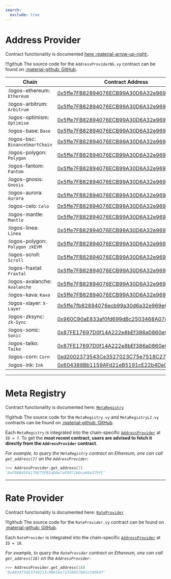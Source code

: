 ```yaml
---
search:
  exclude: true
---
```


<h1></h1>


# **Address Provider**

Contract functionality is documented [here :material-arrow-up-right:](../integration/address-provider.md).

!!!github
    The source code for the `AddressProviderNG.vy` contract can be found on [:material-github: GitHub](https://github.com/curvefi/metaregistry/blob/main/contracts/AddressProviderNG.vy).


| Chain                           | Contract Address |
| ------------------------------- | ---------------- |
| :logos-ethereum: `Ethereum`     | [0x5ffe7FB82894076ECB99A30D6A32e969e6e35E98](https://etherscan.io/address/0x5ffe7FB82894076ECB99A30D6A32e969e6e35E98) |
| :logos-arbitrum: `Arbitrum`     | [0x5ffe7FB82894076ECB99A30D6A32e969e6e35E98](https://arbiscan.io/address/0x5ffe7FB82894076ECB99A30D6A32e969e6e35E98) |
| :logos-optimism: `Optimism`     | [0x5ffe7FB82894076ECB99A30D6A32e969e6e35E98](https://optimistic.etherscan.io/address/0x5ffe7FB82894076ECB99A30D6A32e969e6e35E98) |
| :logos-base: `Base`             | [0x5ffe7FB82894076ECB99A30D6A32e969e6e35E98](https://basescan.org/address/0x5ffe7FB82894076ECB99A30D6A32e969e6e35E98) |
| :logos-bsc: `BinanceSmartChain` | [0x5ffe7FB82894076ECB99A30D6A32e969e6e35E98](https://bscscan.com/address/0x5ffe7FB82894076ECB99A30D6A32e969e6e35E98) |
| :logos-polygon: `Polygon`       | [0x5ffe7FB82894076ECB99A30D6A32e969e6e35E98](https://polygonscan.com/address/0x5ffe7FB82894076ECB99A30D6A32e969e6e35E98) |
| :logos-fantom: `Fantom`         | [0x5ffe7FB82894076ECB99A30D6A32e969e6e35E98](https://ftmscout.com/address/0x5ffe7FB82894076ECB99A30D6A32e969e6e35E98) |
| :logos-gnosis: `Gnosis`         | [0x5ffe7FB82894076ECB99A30D6A32e969e6e35E98](https://gnosisscan.io/address/0x5ffe7fb82894076ecb99a30d6a32e969e6e35e98) |
| :logos-aurora: `Aurora`         | [0x5ffe7FB82894076ECB99A30D6A32e969e6e35E98](https://explorer.aurora.dev/address/0x5ffe7FB82894076ECB99A30D6A32e969e6e35E98) |
| :logos-celo: `Celo`             | [0x5ffe7FB82894076ECB99A30D6A32e969e6e35E98](https://celoscan.io/address/0x5ffe7FB82894076ECB99A30D6A32e969e6e35E98) |
| :logos-mantle: `Mantle`         | [0x5ffe7FB82894076ECB99A30D6A32e969e6e35E98](https://explorer.mantle.xyz/address/0x5ffe7FB82894076ECB99A30D6A32e969e6e35E98) |
| :logos-linea: `Linea`           | [0x5ffe7FB82894076ECB99A30D6A32e969e6e35E98](https://lineascan.build/address/0x5ffe7FB82894076ECB99A30D6A32e969e6e35E98) |
| :logos-polygon: `Polygon zkEVM` | [0x5ffe7FB82894076ECB99A30D6A32e969e6e35E98](https://zkevm.polygonscan.com/address/0x5ffe7FB82894076ECB99A30D6A32e969e6e35E98) |
| :logos-scroll: `Scroll`         | [0x5ffe7FB82894076ECB99A30D6A32e969e6e35E98](https://scrollscan.com/address/0x5ffe7FB82894076ECB99A30D6A32e969e6e35E98) |
| :logos-fraxtal: `Fraxtal`       | [0x5ffe7FB82894076ECB99A30D6A32e969e6e35E98](https://fraxscan.com/address/0x5ffe7FB82894076ECB99A30D6A32e969e6e35E98) |
| :logos-avalanche: `Avalanche`   | [0x5ffe7FB82894076ECB99A30D6A32e969e6e35E98](https://snowscan.xyz/address/0x5ffe7FB82894076ECB99A30D6A32e969e6e35E98) |
| :logos-kava: `Kava`             | [0x5ffe7FB82894076ECB99A30D6A32e969e6e35E98](https://kavascan.io/search?q=0x5ffe7FB82894076ECB99A30D6A32e969e6e35E98) |
| :logos-xlayer: `X-Layer`        | [0x5ffe7fb82894076ecb99a30d6a32e969e6e35e98](https://www.okx.com/web3/explorer/xlayer/address/0x5ffe7fb82894076ecb99a30d6a32e969e6e35e98) |
| :logos-zksync: `zk-Sync`        | [0x960C90aE833af0fd699dBc2503468A07cC28FA4F](https://era.zksync.network/address/0x960C90aE833af0fd699dBc2503468A07cC28FA4F) |
| :logos-sonic: `Sonic` | [0x87FE17697D0f14A222e8bEf386a0860eCffDD617](https://sonicscan.org/address/0x87FE17697D0f14A222e8bEf386a0860eCffDD617) |
| :logos-taiko: `Taiko` | [0x87FE17697D0f14A222e8bEf386a0860eCffDD617](https://taikoscan.io/address/0x87FE17697D0f14A222e8bEf386a0860eCffDD617) |
| :logos-corn: `Corn` | [0xd2002373543Ce3527023C75e7518C274A51ce712](https://cornscan.io/address/0xd2002373543Ce3527023C75e7518C274A51ce712) |
| :logos-ink: `Ink` | [0x604388Bb1159AFd21eB5191cE22b4DeCdEE2Ae22](https://explorer.inkonchain.com/address/0x604388Bb1159AFd21eB5191cE22b4DeCdEE2Ae22) |


---


# **Meta Registry**

Contract functionality is documented here: [`MetaRegistry`](../registry/overview.md)

!!!github
    The source code for the `MetaRegistry.vy` and `MetaRegistryL2.vy` contracts can be found on [:material-github: GitHub](https://github.com/curvefi/metaregistry/tree/main/contracts).

Each `MetaRegistry` is integrated into the chain-specific [`AddressProvider`](#address-provider) at `ID = 7`. To get the **most recent contract, users are advised to fetch it directly from the `AddressProvider` contract**. 

*For example, to query the `MetaRegistry` contract on Ethereum, one can call `get_address(7)` on the `AddressProvider`:*

```py
>>> AddressProvider.get_address(7)
'0xF98B45FA17DE75FB1aD0e7aFD971b0ca00e379fC'
```


---


# **Rate Provider**

Contract functionality is documented here: [`RateProvider`](../integration/rate-provider.md)

!!!github
    The source code for the `RateProvider.vy` contract can be found on [:material-github: GitHub](https://github.com/curvefi/metaregistry/blob/main/contracts/RateProvider.vy).  

Each `RateProvider` is integrated into the chain-specific [`AddressProvider`](#address-provider) at `ID = 18`.  

*For example, to query the `RateProvider` contract on Ethereum, one can call `get_address(18)` on the `AddressProvider`:*

```py
>>> AddressProvider.get_address(18)
'0xA834f3d23749233c9B61ba723588570A1cCA0Ed7'
```